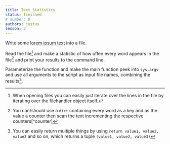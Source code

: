 ```yaml
---
title: Text Statistics
status: finished
# number: 8
authors: justus
lesson: 3
---
```



Write some [lorem ipsum text](http://www.loremipsum.de) into a file.

Read the file[^filereading] and make a statistic of how often every word appears in the file[^dict] and print your results to the command line.

Parameterize the function and make the main function peek into `sys.argv` and use all arguments to the script as input file names, combining the results[^tuple].


[^dict]:
    You can/should use a `dict` containing every word as a key and as the value a counter then scan the text incrementing the respective counters[^counter]

[^filereading]:
    When opening files you can easily just iterate over the lines in the file by iterating over the filehandler object itself.

[^tuple]:
    You can easily return multiple things by using `return value1, value2, value3` and so on, which returns a tuple `(value1, value2, value3)`
